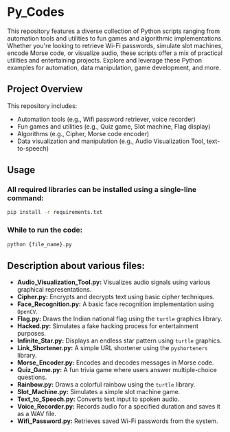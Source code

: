 # Py_Codes
This repository features a diverse collection of Python scripts ranging from automation tools and utilities to fun games and algorithmic implementations. Whether you're looking to retrieve Wi-Fi passwords, simulate slot machines, encode Morse code, or visualize audio, these scripts offer a mix of practical utilities and entertaining projects. Explore and leverage these Python examples for automation, data manipulation, game development, and more.

## Project Overview
This repository includes:
- Automation tools (e.g., Wifi password retriever, voice recorder)
- Fun games and utilities (e.g., Quiz game, Slot machine, Flag display)
- Algorithms (e.g., Cipher, Morse code encoder)
- Data visualization and manipulation (e.g., Audio Visualization Tool, text-to-speech)

## Usage
### All required libraries can be installed using a single-line command:
```bash
pip install -r requirements.txt
```

### While to run the code:
```bash
python {file_name}.py
```

## Description about various files:
- **Audio_Visualization_Tool.py:** Visualizes audio signals using various graphical representations.
- **Cipher.py:** Encrypts and decrypts text using basic cipher techniques.
- **Face_Recognition.py:** A basic face recognition implementation using `OpenCV`.
- **Flag.py:** Draws the Indian national flag using the `turtle` graphics library.
- **Hacked.py:** Simulates a fake hacking process for entertainment purposes.
- **Infinite_Star.py:** Displays an endless star pattern using `turtle` graphics.
- **Link_Shortener.py:** A simple URL shortener using the `pyshorteners` library.
- **Morse_Encoder.py:** Encodes and decodes messages in Morse code.
- **Quiz_Game.py:** A fun trivia game where users answer multiple-choice questions.
- **Rainbow.py:** Draws a colorful rainbow using the `turtle` library.
- **Slot_Machine.py:** Simulates a simple slot machine game.
- **Text_to_Speech.py:** Converts text input to spoken audio.
- **Voice_Recorder.py:** Records audio for a specified duration and saves it as a WAV file.
- **Wifi_Password.py:** Retrieves saved Wi-Fi passwords from the system.
